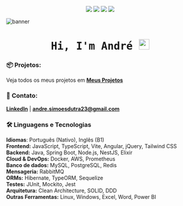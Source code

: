 <p align="center">
  <img src="https://api.visitorbadge.io/api/VisitorHit?user=euandresimoes&repo=github-visitors-badge&label=%F0%9F%91%80%20VISITORS&countColor=%235404d4&labelColor=black"  />
  <img src="https://img.shields.io/github/followers/euandresimoes?style=for-the-badge&label=%F0%9F%91%A5%20Followers&labelColor=black&color=%23d400ff" />
  <img src="https://img.shields.io/badge/dynamic/json?label=%F0%9F%93%A6%20REPOSITORIES&labelColor=black&color=%23ff0000&style=for-the-badge&query=public_repos&url=https://api.github.com/users/euandresimoes" />
  <img src="https://img.shields.io/github/stars/euandresimoes?style=for-the-badge&label=%E2%AD%90%20Stars&labelColor=black&color=%23fff419" />
</p>

![banner](https://github.com/user-attachments/assets/4e95fade-a458-4b8a-aa42-1a8d7afd2fb3)

<h1 align="center">
  <samp>Hi, I'm
        <b>André</b>
  </samp>
  <img src="https://media.giphy.com/media/hvRJCLFzcasrR4ia7z/giphy.gif" width="28">
</h1>

### 📦 **Projetos:**
Veja todos os meus projetos em **[Meus Projetos](https://github.com/euandresimoes?tab=repositories&q=&type=public&language=&sort=)**

### 📩 **Contato:**
**[LinkedIn](https://www.linkedin.com/in/euandresimoes/)** | **[andre.simoesdutra23@gmail.com](mailto:andre.simoesdutra23@gmail.com)**

### 🛠️ Linguagens e Tecnologias
**Idiomas**: Português (Nativo), Inglês (B1)
<br>
**Frontend:** JavaScript, TypeScript, Vite, Angular, jQuery, Tailwind CSS
<br>
**Backend:** Java, Spring Boot, Node.js, NestJS, Elixir
<br>
**Cloud & DevOps:** Docker, AWS, Prometheus
<br>
**Banco de dados:** MySQL, PostgreSQL, Redis
<br>
**Mensageria:** RabbitMQ
<br>
**ORMs:** Hibernate, TypeORM, Sequelize
<br>
**Testes:** JUnit, Mockito, Jest
<br>
**Arquitetura:** Clean Architecture, SOLID, DDD
<br>
**Outras Ferramentas:** Linux, Windows, Excel, Word, Power BI
